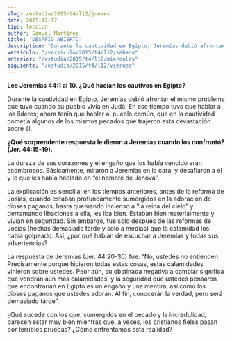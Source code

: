 ```yaml
---
slug: /estudia/2015/t4/l12/jueves
date: 2015-12-17
tipo: leccion
author: Samuel Martínez
title: "DESAFÍO ABIERTO"
description: "Durante la cautividad en Egipto, Jeremías debió afrontar el mismo problema que  tuvo cuando su pueblo vivía en Judá. En ese tiempo tuvo que hablar a los  líderes; ahora tenía que hablar al pueblo común, que en la cautividad cometía  algunos de los mismos pecados que trajeron e..."
versiculo: "/versiculo/2015/t4/l12/sabado"
anterior: "/estudia/2015/t4/l12/miercoles"
siguiente: "/estudia/2015/t4/l12/viernes"
---
```


**Lee Jeremías 44:1 al 10. ¿Qué hacían los cautivos en Egipto?**

Durante la cautividad en Egipto, Jeremías debió afrontar el mismo problema que tuvo cuando su pueblo vivía en Judá. En ese tiempo tuvo que hablar a los líderes; ahora tenía que hablar al pueblo común, que en la cautividad cometía algunos de los mismos pecados que trajeron esta devastación sobre él.

**¿Qué sorprendente respuesta le dieron a Jeremías cuando los confrontó? (Jer. 44:15-19).**

La dureza de sus corazones y el engaño que los había vencido eran asombrosos. Básicamente, miraron a Jeremías en la cara, y desafiaron a él y lo que les había hablado en “el nombre de Jehová”.

La explicación es sencilla: en los tiempos anteriores, antes de la reforma de Josías, cuando estaban profundamente sumergidos en la adoración de dioses paganos, hasta quemando incienso a “la reina del cielo” y derramando libaciones a ella, les iba bien. Estaban bien materialmente y vivían en seguridad. Sin embargo, fue solo después de las reformas de Josías (hechas demasiado tarde y solo a medias) que la calamidad los había golpeado. Así, ¿por qué habían de escuchar a Jeremías y todas sus advertencias?

La respuesta de Jeremías (Jer. 44:20-30) fue: “No, ustedes no entienden. Precisamente porque hicieron todas estas cosas, estas calamidades vinieron sobre ustedes. Peor aún, su obstinada negativa a cambiar significa que vendrán aún más calamidades, y la seguridad que ustedes pensaron que encontrarían en Egipto es un engaño y una mentira, así como los dioses paganos que ustedes adoran. Al fin, conocerán la verdad, pero será demasiado tarde”.

¿Qué sucede con los que, sumergidos en el pecado y la incredulidad, parecen estar muy bien mientras que, a veces, los cristianos fieles pasan por terribles pruebas? ¿Cómo enfrentamos esta realidad?
